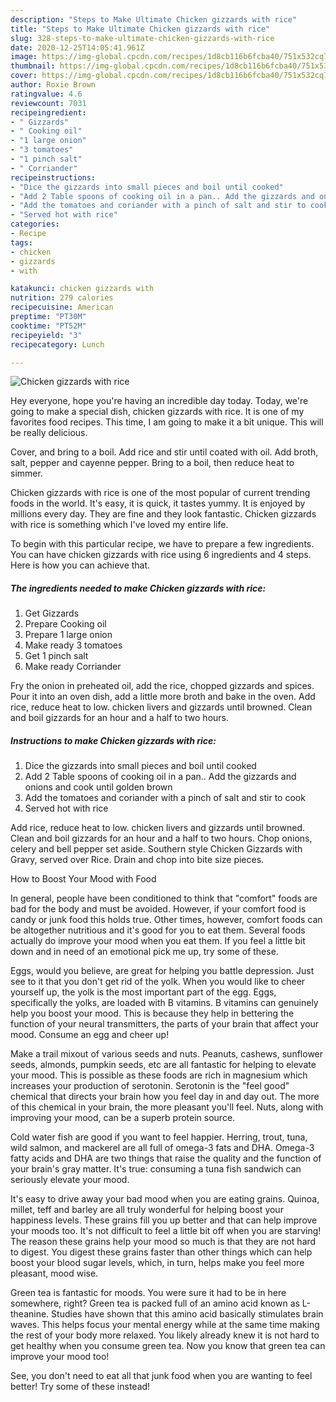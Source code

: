 ```yaml
---
description: "Steps to Make Ultimate Chicken gizzards with rice"
title: "Steps to Make Ultimate Chicken gizzards with rice"
slug: 328-steps-to-make-ultimate-chicken-gizzards-with-rice
date: 2020-12-25T14:05:41.961Z
image: https://img-global.cpcdn.com/recipes/1d8cb116b6fcba40/751x532cq70/chicken-gizzards-with-rice-recipe-main-photo.jpg
thumbnail: https://img-global.cpcdn.com/recipes/1d8cb116b6fcba40/751x532cq70/chicken-gizzards-with-rice-recipe-main-photo.jpg
cover: https://img-global.cpcdn.com/recipes/1d8cb116b6fcba40/751x532cq70/chicken-gizzards-with-rice-recipe-main-photo.jpg
author: Roxie Brown
ratingvalue: 4.6
reviewcount: 7031
recipeingredient:
- " Gizzards"
- " Cooking oil"
- "1 large onion"
- "3 tomatoes"
- "1 pinch salt"
- " Corriander"
recipeinstructions:
- "Dice the gizzards into small pieces and boil until cooked"
- "Add 2 Table spoons of cooking oil in a pan.. Add the gizzards and onions and cook until golden brown"
- "Add the tomatoes and coriander with a pinch of salt and stir to cook"
- "Served hot with rice"
categories:
- Recipe
tags:
- chicken
- gizzards
- with

katakunci: chicken gizzards with 
nutrition: 279 calories
recipecuisine: American
preptime: "PT30M"
cooktime: "PT52M"
recipeyield: "3"
recipecategory: Lunch

---
```



![Chicken gizzards with rice](https://img-global.cpcdn.com/recipes/1d8cb116b6fcba40/751x532cq70/chicken-gizzards-with-rice-recipe-main-photo.jpg)

Hey everyone, hope you're having an incredible day today. Today, we're going to make a special dish, chicken gizzards with rice. It is one of my favorites food recipes. This time, I am going to make it a bit unique. This will be really delicious.

Cover, and bring to a boil. Add rice and stir until coated with oil. Add broth, salt, pepper and cayenne pepper. Bring to a boil, then reduce heat to simmer.

Chicken gizzards with rice is one of the most popular of current trending foods in the world. It's easy, it is quick, it tastes yummy. It is enjoyed by millions every day. They are fine and they look fantastic. Chicken gizzards with rice is something which I've loved my entire life.


To begin with this particular recipe, we have to prepare a few ingredients. You can have chicken gizzards with rice using 6 ingredients and 4 steps. Here is how you can achieve that.

<!--inarticleads1-->

##### The ingredients needed to make Chicken gizzards with rice:

1. Get  Gizzards
1. Prepare  Cooking oil
1. Prepare 1 large onion
1. Make ready 3 tomatoes
1. Get 1 pinch salt
1. Make ready  Corriander


Fry the onion in preheated oil, add the rice, chopped gizzards and spices. Pour it into an oven dish, add a little more broth and bake in the oven. Add rice, reduce heat to low. chicken livers and gizzards until browned. Clean and boil gizzards for an hour and a half to two hours. 

<!--inarticleads2-->

##### Instructions to make Chicken gizzards with rice:

1. Dice the gizzards into small pieces and boil until cooked
1. Add 2 Table spoons of cooking oil in a pan.. Add the gizzards and onions and cook until golden brown
1. Add the tomatoes and coriander with a pinch of salt and stir to cook
1. Served hot with rice


Add rice, reduce heat to low. chicken livers and gizzards until browned. Clean and boil gizzards for an hour and a half to two hours. Chop onions, celery and bell pepper set aside. Southern style Chicken Gizzards with Gravy, served over Rice. Drain and chop into bite size pieces. 

How to Boost Your Mood with Food


In general, people have been conditioned to think that "comfort" foods are bad for the body and must be avoided. However, if your comfort food is candy or junk food this holds true. Other times, however, comfort foods can be altogether nutritious and it's good for you to eat them. Several foods actually do improve your mood when you eat them. If you feel a little bit down and in need of an emotional pick me up, try some of these.

Eggs, would you believe, are great for helping you battle depression. Just see to it that you don't get rid of the yolk. When you would like to cheer yourself up, the yolk is the most important part of the egg. Eggs, specifically the yolks, are loaded with B vitamins. B vitamins can genuinely help you boost your mood. This is because they help in bettering the function of your neural transmitters, the parts of your brain that affect your mood. Consume an egg and cheer up!

Make a trail mixout of various seeds and nuts. Peanuts, cashews, sunflower seeds, almonds, pumpkin seeds, etc are all fantastic for helping to elevate your mood. This is possible as these foods are rich in magnesium which increases your production of serotonin. Serotonin is the "feel good" chemical that directs your brain how you feel day in and day out. The more of this chemical in your brain, the more pleasant you'll feel. Nuts, along with improving your mood, can be a superb protein source.

Cold water fish are good if you want to feel happier. Herring, trout, tuna, wild salmon, and mackerel are all full of omega-3 fats and DHA. Omega-3 fatty acids and DHA are two things that raise the quality and the function of your brain's gray matter. It's true: consuming a tuna fish sandwich can seriously elevate your mood. 

It's easy to drive away your bad mood when you are eating grains. Quinoa, millet, teff and barley are all truly wonderful for helping boost your happiness levels. These grains fill you up better and that can help improve your moods too. It's not difficult to feel a little bit off when you are starving! The reason these grains help your mood so much is that they are not hard to digest. You digest these grains faster than other things which can help boost your blood sugar levels, which, in turn, helps make you feel more pleasant, mood wise.

Green tea is fantastic for moods. You were sure it had to be in here somewhere, right? Green tea is packed full of an amino acid known as L-theanine. Studies have shown that this amino acid basically stimulates brain waves. This helps focus your mental energy while at the same time making the rest of your body more relaxed. You likely already knew it is not hard to get healthy when you consume green tea. Now you know that green tea can improve your mood too!

See, you don't need to eat all that junk food when you are wanting to feel better! Try some of these instead!

